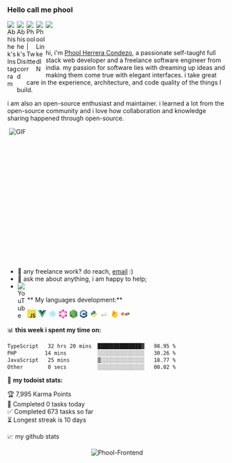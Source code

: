 ### Hello call me phool 
<a href="https://www.instagram.com/phooldx/">
  <img align="left" alt="Abhishek's Instagram" width="22px" src="https://raw.githubusercontent.com/hussainweb/hussainweb/main/icons/instagram.png" />
</a>
<a href="https://discord.gg/XTW52Kt">
  <img align="left" alt="Abhishek's Discord" width="22px" src="https://raw.githubusercontent.com/peterthehan/peterthehan/master/assets/discord.svg" />
</a>
<a href="">
  <img align="left" alt="Phool | Twitter" width="22px" src="https://raw.githubusercontent.com/peterthehan/peterthehan/master/assets/twitter.svg" />
</a>
<a href="https://www.linkedin.com/in/phool-antony-herrera-condezo-143004205/">
  <img align="left" alt="Phool LinkedIN" width="22px" src="https://raw.githubusercontent.com/peterthehan/peterthehan/master/assets/linkedin.svg" />
</a>



![](https://visitor-badge.glitch.me/badge?page_id=abhisheknaiidu.abhisheknaiidu)

<br />

hi, i'm [Phool Herrera Condezo](https://www.linkedin.com/in/phool-antony-herrera-condezo-143004205/), a passionate self-taught full stack web developer and a freelance software engineer from india. my passion for software lies with dreaming up ideas and making them come true with elegant interfaces. i take great care in the experience, architecture, and code quality of the things I build.

i am also an open-source enthusiast and maintainer. i learned a lot from the open-source community and i love how collaboration and knowledge sharing happened through open-source.


  <img align="right" alt="GIF" src="https://github.com/abhisheknaiidu/abhisheknaiidu/blob/master/code.gif?raw=true" width="500" height="320" />
  
- 💼 any freelance work? do reach, [email](mailto:phool_05@hotmail.com) :)
- 💬 ask me about anything, i am happy to help;
-  <a href="https://api.whatsapp.com/send?phone=51928450226&text=Hola!!!%20vi%20tu%20perfil%20de%20Github,%20y%20decidi%20contactarte." rel="nofollow"><img align="left" alt="YouTube" width="22px" src="https://cdn.icon-icons.com/icons2/373/PNG/256/Whatsapp_37229.png" data-canonical-src="https://cdn.icon-icons.com/icons2/373/PNG/256/Whatsapp_37229.png" style="max-width:100%;"></a>


** My languages development:**  

<code><img height="20" src="https://raw.githubusercontent.com/github/explore/80688e429a7d4ef2fca1e82350fe8e3517d3494d/topics/javascript/javascript.png"></code>
<code><img height="20" src="https://raw.githubusercontent.com/github/explore/80688e429a7d4ef2fca1e82350fe8e3517d3494d/topics/vue/vue.png"></code>
<code><img height="20" src="https://raw.githubusercontent.com/github/explore/80688e429a7d4ef2fca1e82350fe8e3517d3494d/topics/react/react.png"></code>
<code><img height="20" src="https://raw.githubusercontent.com/github/explore/5c058a388828bb5fde0bcafd4bc867b5bb3f26f3/topics/graphql/graphql.png"></code>
<code><img height="20" src="https://raw.githubusercontent.com/github/explore/80688e429a7d4ef2fca1e82350fe8e3517d3494d/topics/nodejs/nodejs.png"></code>
<code><img height="20" src="https://raw.githubusercontent.com/github/explore/80688e429a7d4ef2fca1e82350fe8e3517d3494d/topics/cpp/cpp.png"></code>
<code><img height="20" src="https://raw.githubusercontent.com/github/explore/80688e429a7d4ef2fca1e82350fe8e3517d3494d/topics/python/python.png"></code>
<code><img height="20" src="https://raw.githubusercontent.com/github/explore/80688e429a7d4ef2fca1e82350fe8e3517d3494d/topics/mysql/mysql.png"></code>
<code><img height="20" src="https://raw.githubusercontent.com/github/explore/80688e429a7d4ef2fca1e82350fe8e3517d3494d/topics/firebase/firebase.png"></code>
<code><img height="20" src="https://raw.githubusercontent.com/github/explore/80688e429a7d4ef2fca1e82350fe8e3517d3494d/topics/git/git.png"></code>

📊 **this week i spent my time on:**
<!--START_SECTION:waka-->

```text
TypeScript   32 hrs 20 mins  ██████████████▓   98.95 %
PHP         14 mins          ░░░░░░░░░░░░░░░   30.26 %
JavaScript   25 mins         ▒░░░░░░░░░░░░░░   18.77 %
Other        0 secs          ░░░░░░░░░░░░░░░   00.02 %
```

<!--END_SECTION:waka-->


🚧 **my todoist stats:**
<!-- TODO-IST:START -->
🏆  7,995 Karma Points           
🌸  Completed 0 tasks today           
✅  Completed 673 tasks so far           
⏳  Longest streak is 10 days
<!-- TODO-IST:END -->


📈 my github stats

<p align="center"> <img src="https://github-readme-stats.vercel.app/api?username=Phool-Frontend&show_icons=true&theme=gotham" alt="Phool-Frontend" />
